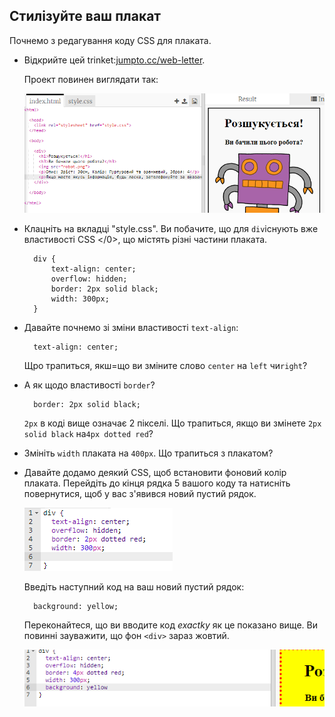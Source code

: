 ## Стилізуйте ваш плакат

Почнемо з редагування коду CSS для плаката.

+ Відкрийте цей trinket:<a target="_blank" href="https://trinket.io/html/207c600b2a">jumpto.cc/web-letter</a>.
    
    Проект повинен виглядати так:
    
    ![screenshot](images/wanted-starter.png)

+ Клацніть на вкладці "style.css". Ви побачите, що для `div`існують вже властивості CSS </0>, що містять різні частини плаката.
    
        div {
            text-align: center;
            overflow: hidden;
            border: 2px solid black;
            width: 300px;
        }   
        

+ Давайте почнемо зі зміни властивості `text-align`:
    
        text-align: center;
        
    
    Щро трапиться, якш=що ви зміните слово `center` на `left` чи`right`?

+ А як щодо властивості `border`?
    
        border: 2px solid black;
        
    
    `2px` в коді вище означає 2 пікселі. Що трапиться, якщо ви змінете `2px solid black` на`4px dotted red`?

+ Змініть `width` плаката на `400px`. Що трапиться з плакатом?

+ Давайте додамо деякий CSS, щоб встановити фоновий колір плаката. Перейдіть до кінця рядка 5 вашого коду та натисніть повернутися, щоб у вас з'явився новий пустий рядок.
    
    ![screenshot](images/wanted-newline.png)
    
    Введіть наступний код на ваш новий пустий рядок:
    
        background: yellow;
        
    
    Переконайтеся, що ви вводите код *exactky* як це показано вище. Ви повинні зауважити, що фон `<div>` зараз жовтий.
    
    ![screenshot](images/wanted-background.png)